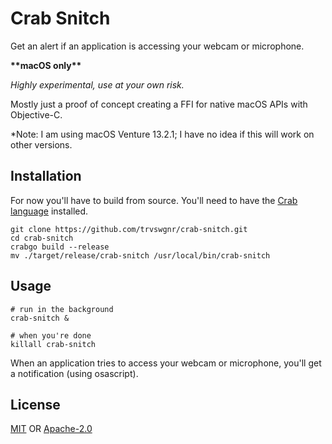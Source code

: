 # Crab Snitch

Get an alert if an application is accessing your webcam or microphone.

**\*\*macOS only\*\***

_Highly experimental, use at your own risk._

Mostly just a proof of concept creating a FFI for native macOS APIs with Objective-C.

\*Note: I am using macOS Venture 13.2.1; I have no idea if this will work on other versions.

## Installation

For now you'll have to build from source. You'll need to have the [Crab language](https://www.crablang.org/) installed.

```shell
git clone https://github.com/trvswgnr/crab-snitch.git
cd crab-snitch
crabgo build --release
mv ./target/release/crab-snitch /usr/local/bin/crab-snitch
```

## Usage

```shell
# run in the background
crab-snitch &

# when you're done
killall crab-snitch
```

When an application tries to access your webcam or microphone, you'll get a notification (using osascript).

## License

[MIT](./LICENSE-MIT) OR [Apache-2.0](./LICENSE-APACHE)
